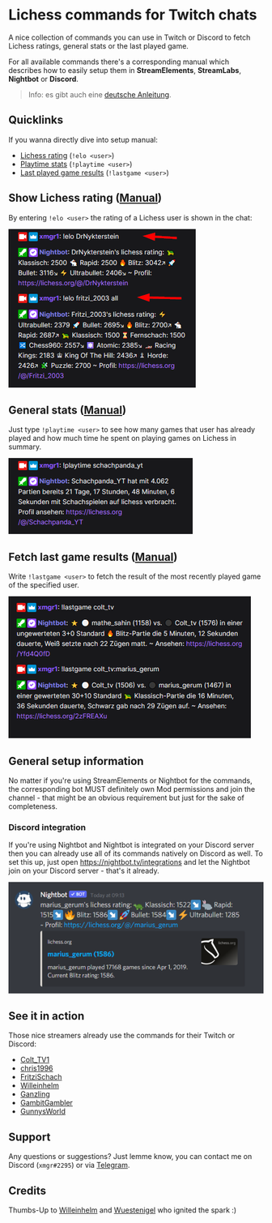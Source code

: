 # Lichess commands for Twitch chats

A nice collection of commands you can use in Twitch or Discord to fetch Lichess ratings, general stats or the last played game.

For all available commands there's a corresponding manual which describes how to easily setup
them in **StreamElements**, **StreamLabs**, **Nightbot** or **Discord**.

> Info: es gibt auch eine [deutsche Anleitung](readme.md).

## Quicklinks

If you wanna directly dive into setup manual:

- [Lichess rating](en/rating.md) (`!elo <user>`)
- [Playtime stats](en/playtime.md) (`!playtime <user>`)
- [Last played game results](en/lastgame.md) (`!lastgame <user>`)

## Show Lichess rating ([Manual](en/rating.md))

By entering `!elo <user>` the rating of a Lichess user is shown in the chat:

![Lichess rating](images/lichess-rating-example.png)

## General stats ([Manual](en/playtime.md))

Just type `!playtime <user>` to see how many games that user has already played and how
much time he spent on playing games on Lichess in summary.

![Playtime](images/playtime-example.png)

## Fetch last game results ([Manual](en/lastgame.md))

Write `!lastgame <user>` to fetch the result of the most recently played game of the specified user.


![Last game](images/lastgame.png)

## General setup information

No matter if you're using StreamElements or Nightbot for the commands, the corresponding
bot MUST definitely own Mod permissions and join the channel - that might be an obvious requirement
but just for the sake of completeness.

### Discord integration

If you're using Nightbot and Nightbot is integrated on your Discord server then
you can already use all of its commands natively on Discord as well.
To set this up, just open https://nightbot.tv/integrations and let the Nightbot join on your 
Discord server - that's it already.

![Commands on Discord](images/nightbot-discord.png)

## See it in action

Those nice streamers already use the commands for their Twitch or Discord:

- [Colt_TV1](https://www.twitch.tv/colt_tv1)
- [chris1996](https://www.twitch.tv/chris1996)
- [FritziSchach](https://www.twitch.tv/fritzischach)
- [Willeinhelm](https://www.twitch.tv/willeinhelm)
- [Ganzling](https://www.twitch.tv/ganzling)
- [GambitGambler](https://www.twitch.tv/gambitgambler)
- [GunnysWorld](https://www.twitch.tv/gunnysworld)

## Support

Any questions or suggestions? Just lemme know, you can contact me on Discord (`xmgr#2295`) or via [Telegram](https://t.me/xmgr1).

## Credits

Thumbs-Up to [Willeinhelm](https://www.twitch.tv/willeinhelm)
and [Wuestenigel](https://www.twitch.tv/wuestenigel) who ignited the spark :)

